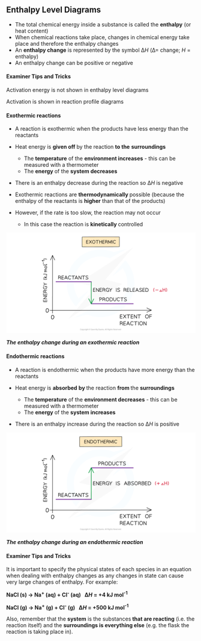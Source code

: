 Enthalpy Level Diagrams
-----------------------

* The total chemical energy inside a substance is called the <b>enthalpy</b> (or heat content)
* When chemical reactions take place, changes in chemical energy take place and therefore the enthalpy changes
* An <b>enthalpy change</b> is represented by the symbol Δ<i>H </i>(Δ= change; <i>H</i> = enthalpy)
* An enthalpy change can be positive or negative

#### Examiner Tips and Tricks

Activation energy is not shown in enthalpy level diagrams

Activation is shown in reaction profile diagrams

#### Exothermic reactions

* A reaction is exothermic when the products have less energy than the reactants
* Heat energy is <b>given off </b>by the reaction <b>to the</b> <b>surroundings</b>

  + The <b>temperature</b> of the <b>environment increases</b> - this can be measured with a thermometer
  + The <b>energy </b>of the <b>system decreases</b>
* There is an enthalpy decrease during the reaction so Δ<i>H </i>is negative
* Exothermic reactions are <b>thermodynamically </b>possible (because the enthalpy of the reactants is <b>higher</b> than that of the products)
* However, if the rate is too slow, the reaction may not occur

  + In this case the reaction is <b>kinetically </b>controlled

![Chemical Energetics Exothermic Reaction, downloadable AS & A Level Chemistry revision notes](1.5-Chemical-Energetics-Exothermic-Reaction.png)

<i><b>The enthalpy change during an exothermic reaction</b></i>

#### Endothermic reactions

* A reaction is endothermic when the products have more energy than the reactants
* Heat energy is <b>absorbed</b> <b>by </b>the reaction <b>from </b>the <b>surroundings</b>

  + The <b>temperature</b> of the <b>environment decreases</b> - this can be measured with a thermometer
  + The <b>energy </b>of the <b>system increases</b>
* There is an enthalpy increase during the reaction so Δ<i>H </i>is positive

![Chemical Energetics Endothermic Reaction, downloadable AS & A Level Chemistry revision notes](1.5-Chemical-Energetics-Endothermic-Reaction.png)

<i><b>The enthalpy change during an endothermic reaction</b></i>

#### Examiner Tips and Tricks

It is important to specify the physical states of each species in an equation when dealing with enthalpy changes as any changes in state can cause very large changes of enthalpy. For example:

<b>NaCl (s) → Na</b><sup><b>+</b></sup><b> (aq) + Cl</b><sup><b>-</b></sup><b> (aq)   Δ</b><i><b>H</b></i><b> = +4 kJ mol</b><sup><b>-1</b></sup>

<b>NaCl (g) → Na</b><sup><b>+</b></sup><b> (g) + Cl</b><sup><b>-</b></sup><b> (g)   Δ</b><i><b>H</b></i><b> = +500 kJ mol</b><sup><b>-1</b></sup>

Also, remember that the <b>system</b> is the substances<b> that are reacting</b> (i.e. the reaction itself) and the <b>surroundings is everything else</b> (e.g. the flask the reaction is taking place in).